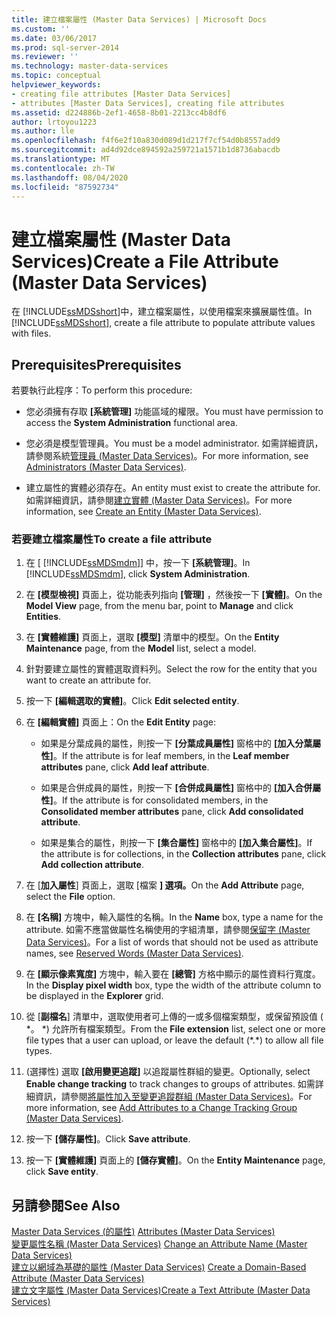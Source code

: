 ```yaml
---
title: 建立檔案屬性 (Master Data Services) | Microsoft Docs
ms.custom: ''
ms.date: 03/06/2017
ms.prod: sql-server-2014
ms.reviewer: ''
ms.technology: master-data-services
ms.topic: conceptual
helpviewer_keywords:
- creating file attributes [Master Data Services]
- attributes [Master Data Services], creating file attributes
ms.assetid: d224886b-2ef1-4658-8b01-2213cc4b8df6
author: lrtoyou1223
ms.author: lle
ms.openlocfilehash: f4f6e2f10a830d089d1d217f7cf54d0b8557add9
ms.sourcegitcommit: ad4d92dce894592a259721a1571b1d8736abacdb
ms.translationtype: MT
ms.contentlocale: zh-TW
ms.lasthandoff: 08/04/2020
ms.locfileid: "87592734"
---
```

# <a name="create-a-file-attribute-master-data-services"></a><span data-ttu-id="2eb03-102">建立檔案屬性 (Master Data Services)</span><span class="sxs-lookup"><span data-stu-id="2eb03-102">Create a File Attribute (Master Data Services)</span></span>
  <span data-ttu-id="2eb03-103">在 [!INCLUDE[ssMDSshort](../includes/ssmdsshort-md.md)]中，建立檔案屬性，以使用檔案來擴展屬性值。</span><span class="sxs-lookup"><span data-stu-id="2eb03-103">In [!INCLUDE[ssMDSshort](../includes/ssmdsshort-md.md)], create a file attribute to populate attribute values with files.</span></span>  
  
## <a name="prerequisites"></a><span data-ttu-id="2eb03-104">Prerequisites</span><span class="sxs-lookup"><span data-stu-id="2eb03-104">Prerequisites</span></span>  
 <span data-ttu-id="2eb03-105">若要執行此程序：</span><span class="sxs-lookup"><span data-stu-id="2eb03-105">To perform this procedure:</span></span>  
  
-   <span data-ttu-id="2eb03-106">您必須擁有存取 **[系統管理]** 功能區域的權限。</span><span class="sxs-lookup"><span data-stu-id="2eb03-106">You must have permission to access the **System Administration** functional area.</span></span>  
  
-   <span data-ttu-id="2eb03-107">您必須是模型管理員。</span><span class="sxs-lookup"><span data-stu-id="2eb03-107">You must be a model administrator.</span></span> <span data-ttu-id="2eb03-108">如需詳細資訊，請參閱系統[管理員 &#40;Master Data Services&#41;](administrators-master-data-services.md)。</span><span class="sxs-lookup"><span data-stu-id="2eb03-108">For more information, see [Administrators &#40;Master Data Services&#41;](administrators-master-data-services.md).</span></span>  
  
-   <span data-ttu-id="2eb03-109">建立屬性的實體必須存在。</span><span class="sxs-lookup"><span data-stu-id="2eb03-109">An entity must exist to create the attribute for.</span></span> <span data-ttu-id="2eb03-110">如需詳細資訊，請參閱[建立實體 &#40;Master Data Services&#41;](../../2014/master-data-services/create-an-entity-master-data-services.md)。</span><span class="sxs-lookup"><span data-stu-id="2eb03-110">For more information, see [Create an Entity &#40;Master Data Services&#41;](../../2014/master-data-services/create-an-entity-master-data-services.md).</span></span>  
  
### <a name="to-create-a-file-attribute"></a><span data-ttu-id="2eb03-111">若要建立檔案屬性</span><span class="sxs-lookup"><span data-stu-id="2eb03-111">To create a file attribute</span></span>  
  
1.  <span data-ttu-id="2eb03-112">在 [ [!INCLUDE[ssMDSmdm](../includes/ssmdsmdm-md.md)]] 中，按一下 **[系統管理]**。</span><span class="sxs-lookup"><span data-stu-id="2eb03-112">In [!INCLUDE[ssMDSmdm](../includes/ssmdsmdm-md.md)], click **System Administration**.</span></span>  
  
2.  <span data-ttu-id="2eb03-113">在 **[模型檢視]** 頁面上，從功能表列指向 **[管理]** ，然後按一下 **[實體]**。</span><span class="sxs-lookup"><span data-stu-id="2eb03-113">On the **Model View** page, from the menu bar, point to **Manage** and click **Entities**.</span></span>  
  
3.  <span data-ttu-id="2eb03-114">在 **[實體維護]** 頁面上，選取 **[模型]** 清單中的模型。</span><span class="sxs-lookup"><span data-stu-id="2eb03-114">On the **Entity Maintenance** page, from the **Model** list, select a model.</span></span>  
  
4.  <span data-ttu-id="2eb03-115">針對要建立屬性的實體選取資料列。</span><span class="sxs-lookup"><span data-stu-id="2eb03-115">Select the row for the entity that you want to create an attribute for.</span></span>  
  
5.  <span data-ttu-id="2eb03-116">按一下 **[編輯選取的實體]**。</span><span class="sxs-lookup"><span data-stu-id="2eb03-116">Click **Edit selected entity**.</span></span>  
  
6.  <span data-ttu-id="2eb03-117">在 **[編輯實體]** 頁面上：</span><span class="sxs-lookup"><span data-stu-id="2eb03-117">On the **Edit Entity** page:</span></span>  
  
    -   <span data-ttu-id="2eb03-118">如果是分葉成員的屬性，則按一下 **[分葉成員屬性]** 窗格中的 **[加入分葉屬性]**。</span><span class="sxs-lookup"><span data-stu-id="2eb03-118">If the attribute is for leaf members, in the **Leaf member attributes** pane, click **Add leaf attribute**.</span></span>  
  
    -   <span data-ttu-id="2eb03-119">如果是合併成員的屬性，則按一下 **[合併成員屬性]** 窗格中的 **[加入合併屬性]**。</span><span class="sxs-lookup"><span data-stu-id="2eb03-119">If the attribute is for consolidated members, in the **Consolidated member attributes** pane, click **Add consolidated attribute**.</span></span>  
  
    -   <span data-ttu-id="2eb03-120">如果是集合的屬性，則按一下 **[集合屬性]** 窗格中的 **[加入集合屬性]**。</span><span class="sxs-lookup"><span data-stu-id="2eb03-120">If the attribute is for collections, in the **Collection attributes** pane, click **Add collection attribute**.</span></span>  
  
7.  <span data-ttu-id="2eb03-121">在 [**加入屬性**] 頁面上，選取 [檔案 **] 選項。**</span><span class="sxs-lookup"><span data-stu-id="2eb03-121">On the **Add Attribute** page, select the **File** option.</span></span>  
  
8.  <span data-ttu-id="2eb03-122">在 **[名稱]** 方塊中，輸入屬性的名稱。</span><span class="sxs-lookup"><span data-stu-id="2eb03-122">In the **Name** box, type a name for the attribute.</span></span> <span data-ttu-id="2eb03-123">如需不應當做屬性名稱使用的字組清單，請參閱[保留字 &#40;Master Data Services&#41;](../../2014/master-data-services/reserved-words-master-data-services.md)。</span><span class="sxs-lookup"><span data-stu-id="2eb03-123">For a list of words that should not be used as attribute names, see [Reserved Words &#40;Master Data Services&#41;](../../2014/master-data-services/reserved-words-master-data-services.md).</span></span>  
  
9. <span data-ttu-id="2eb03-124">在 **[顯示像素寬度]** 方塊中，輸入要在 **[總管]** 方格中顯示的屬性資料行寬度。</span><span class="sxs-lookup"><span data-stu-id="2eb03-124">In the **Display pixel width** box, type the width of the attribute column to be displayed in the **Explorer** grid.</span></span>  
  
10. <span data-ttu-id="2eb03-125">從 [**副檔名**] 清單中，選取使用者可上傳的一或多個檔案類型，或保留預設值 ( \*。 \*) 允許所有檔案類型。</span><span class="sxs-lookup"><span data-stu-id="2eb03-125">From the **File extension** list, select one or more file types that a user can upload, or leave the default (\*.\*) to allow all file types.</span></span>  
  
11. <span data-ttu-id="2eb03-126">(選擇性) 選取 **[啟用變更追蹤]** 以追蹤屬性群組的變更。</span><span class="sxs-lookup"><span data-stu-id="2eb03-126">Optionally, select **Enable change tracking** to track changes to groups of attributes.</span></span> <span data-ttu-id="2eb03-127">如需詳細資訊，請參閱[將屬性加入至變更追蹤群組 &#40;Master Data Services&#41;](../../2014/master-data-services/add-attributes-to-a-change-tracking-group-master-data-services.md)。</span><span class="sxs-lookup"><span data-stu-id="2eb03-127">For more information, see [Add Attributes to a Change Tracking Group &#40;Master Data Services&#41;](../../2014/master-data-services/add-attributes-to-a-change-tracking-group-master-data-services.md).</span></span>  
  
12. <span data-ttu-id="2eb03-128">按一下 **[儲存屬性]**。</span><span class="sxs-lookup"><span data-stu-id="2eb03-128">Click **Save attribute**.</span></span>  
  
13. <span data-ttu-id="2eb03-129">按一下 **[實體維護]** 頁面上的 **[儲存實體]**。</span><span class="sxs-lookup"><span data-stu-id="2eb03-129">On the **Entity Maintenance** page, click **Save entity**.</span></span>  
  
## <a name="see-also"></a><span data-ttu-id="2eb03-130">另請參閱</span><span class="sxs-lookup"><span data-stu-id="2eb03-130">See Also</span></span>  
 <span data-ttu-id="2eb03-131">[Master Data Services &#40;的屬性&#41;](../../2014/master-data-services/attributes-master-data-services.md) </span><span class="sxs-lookup"><span data-stu-id="2eb03-131">[Attributes &#40;Master Data Services&#41;](../../2014/master-data-services/attributes-master-data-services.md) </span></span>  
 <span data-ttu-id="2eb03-132">[變更屬性名稱 &#40;Master Data Services&#41;](change-an-attribute-name-and-data-type-master-data-services.md) </span><span class="sxs-lookup"><span data-stu-id="2eb03-132">[Change an Attribute Name &#40;Master Data Services&#41;](change-an-attribute-name-and-data-type-master-data-services.md) </span></span>  
 <span data-ttu-id="2eb03-133">[建立以網域為基礎的屬性 &#40;Master Data Services&#41;](../../2014/master-data-services/create-a-domain-based-attribute-master-data-services.md) </span><span class="sxs-lookup"><span data-stu-id="2eb03-133">[Create a Domain-Based Attribute &#40;Master Data Services&#41;](../../2014/master-data-services/create-a-domain-based-attribute-master-data-services.md) </span></span>  
 [<span data-ttu-id="2eb03-134">建立文字屬性 &#40;Master Data Services&#41;</span><span class="sxs-lookup"><span data-stu-id="2eb03-134">Create a Text Attribute &#40;Master Data Services&#41;</span></span>](../../2014/master-data-services/create-a-text-attribute-master-data-services.md)  
  
  
